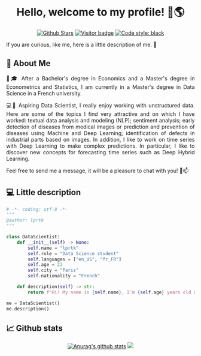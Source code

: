 <h1 align="center">Hello, welcome to my profile! 👋🌎</h1>

<p align="center"> 
<a href="https://github.com/lprtk/me/stargazers"><img alt="Github Stars" src="https://img.shields.io/github/stars/lprtk/me"></a> 
<a href="https://github.com/lprtk/me/"><img alt="Visitor badge" src="https://visitor-badge.glitch.me/badge?page_id=lprtk.visitor-badge&left_color=red&right_color=blueviolet"></a> 
<a href="https://github.com/lprtk/me/"><img alt="Code style: black" src="https://img.shields.io/badge/code%20style-black-000000.svg"></a> 
</p>


<p align="justify">If you are curious, like me, here is a little description of me. 👀<p>

<a id="section01"></a> 
## 🤝 About Me

<p align="justify">🧑🎓 After a Bachelor's degree in Economics and a Master's degree in Econometrics and Statistics, I am currently in a Master's degree in Data Science in a French university.<p>

<p align="justify">💻🌱 Aspiring Data Scientist, I really enjoy working with unstructured data. Here are some of the topics I find very attractive and on which I have worked: textual data analysis and modeling (NLP); sentiment analysis; early detection of diseases from medical images or prediction and prevention of diseases using Machine and Deep Learning; identification of defects in industrial parts based on images. In addition, I like to work on time series with Deep Learning to make complex predictions. In particular, I like to discover new concepts for forecasting time series such as Deep Hybrid Learning.<p>

<p align="justify">Feel free to send me a message, it will be a pleasure to chat with you! 🙂📫<p>
 

<a id="section02"></a> 
## 💻 Little description
```python
# -*- coding: utf-8 -*-
"""
@author: lprtk
"""

class DataScientist:
    def __init__(self) -> None:
        self.name = "lprtk"
        self.role = "Data Science student"
        self.languages = ["en_US", "fr_FR"]
        self.age = 22
        self.city = "Paris"
        self.nationality = "French"

    def description(self) -> str:
        return f"Hi! My name is {self.name}, I'm {self.age} years old and I'm a {self.nationality} {self.role} in {self.city}"

me = DataScientist()
me.description()
```

<a id="section03"></a> 
## 📈 Github stats
<p align="center">
<a href="https://github.com/lprtk/github-readme-stats"><img alt="Anurag's github stats" src="https://github-readme-stats.vercel.app/api?username=lprtk&show_icons=true&theme=tokyonight&hide_border=true"></a>
<a href="https://github.com/lprtk/github-readme-stats"><img src="https://github-readme-stats.vercel.app/api/top-langs/?username=lprtk&theme=tokyonight&hide_border=true"></a>
</p>






